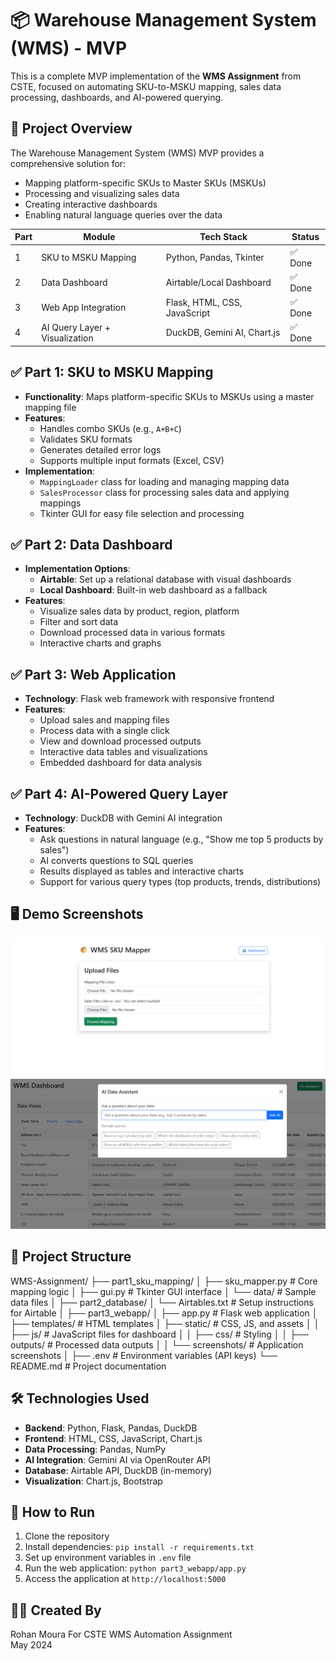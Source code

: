 # 📦 Warehouse Management System (WMS) - MVP

This is a complete MVP implementation of the **WMS Assignment** from CSTE, focused on automating SKU-to-MSKU mapping, sales data processing, dashboards, and AI-powered querying.

## 🧩 Project Overview

The Warehouse Management System (WMS) MVP provides a comprehensive solution for:
- Mapping platform-specific SKUs to Master SKUs (MSKUs)
- Processing and visualizing sales data
- Creating interactive dashboards
- Enabling natural language queries over the data

| Part | Module                              | Tech Stack                           | Status |
|------|-------------------------------------|--------------------------------------|--------|
| 1    | SKU to MSKU Mapping                 | Python, Pandas, Tkinter              | ✅ Done |
| 2    | Data Dashboard                      | Airtable/Local Dashboard             | ✅ Done |
| 3    | Web App Integration                 | Flask, HTML, CSS, JavaScript         | ✅ Done |
| 4    | AI Query Layer + Visualization      | DuckDB, Gemini AI, Chart.js          | ✅ Done |

## ✅ Part 1: SKU to MSKU Mapping

- **Functionality**: Maps platform-specific SKUs to MSKUs using a master mapping file
- **Features**:
  - Handles combo SKUs (e.g., `A+B+C`)
  - Validates SKU formats
  - Generates detailed error logs
  - Supports multiple input formats (Excel, CSV)
- **Implementation**:
  - `MappingLoader` class for loading and managing mapping data
  - `SalesProcessor` class for processing sales data and applying mappings
  - Tkinter GUI for easy file selection and processing

## ✅ Part 2: Data Dashboard

- **Implementation Options**:
  - **Airtable**: Set up a relational database with visual dashboards
  - **Local Dashboard**: Built-in web dashboard as a fallback
- **Features**:
  - Visualize sales data by product, region, platform
  - Filter and sort data
  - Download processed data in various formats
  - Interactive charts and graphs

## ✅ Part 3: Web Application

- **Technology**: Flask web framework with responsive frontend
- **Features**:
  - Upload sales and mapping files
  - Process data with a single click
  - View and download processed outputs
  - Interactive data tables and visualizations
  - Embedded dashboard for data analysis

## ✅ Part 4: AI-Powered Query Layer

- **Technology**: DuckDB with Gemini AI integration
- **Features**:
  - Ask questions in natural language (e.g., "Show me top 5 products by sales")
  - AI converts questions to SQL queries
  - Results displayed as tables and interactive charts
  - Support for various query types (top products, trends, distributions)

## 🖥️ Demo Screenshots

![Home Page](static/screenshots/home.png)
![AI Dashboard](static/screenshots/ai-dashboard.png)

## 📁 Project Structure

WMS-Assignment/
├── part1_sku_mapping/
│   ├── sku_mapper.py         # Core mapping logic
│   ├── gui.py                # Tkinter GUI interface
│   └── data/                 # Sample data files
│
├── part2_database/
│   └── Airtables.txt         # Setup instructions for Airtable
│
├── part3_webapp/
│   ├── app.py                # Flask web application
│   ├── templates/            # HTML templates
│   ├── static/               # CSS, JS, and assets
│   │   ├── js/               # JavaScript files for dashboard
│   │   ├── css/              # Styling
│   │   ├── outputs/          # Processed data outputs
│   │   └── screenshots/      # Application screenshots
│
├── .env                      # Environment variables (API keys)
└── README.md                 # Project documentation


## 🛠 Technologies Used

- **Backend**: Python, Flask, Pandas, DuckDB
- **Frontend**: HTML, CSS, JavaScript, Chart.js
- **Data Processing**: Pandas, NumPy
- **AI Integration**: Gemini AI via OpenRouter API
- **Database**: Airtable API, DuckDB (in-memory)
- **Visualization**: Chart.js, Bootstrap

## 🚀 How to Run

1. Clone the repository
2. Install dependencies: `pip install -r requirements.txt`
3. Set up environment variables in `.env` file
4. Run the web application: `python part3_webapp/app.py`
5. Access the application at `http://localhost:5000`

## 👨‍💻 Created By

Rohan Moura
For CSTE WMS Automation Assignment  
May 2024